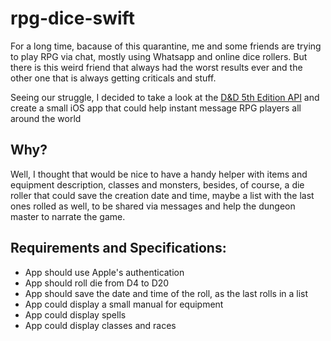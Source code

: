 # rpg-dice-swift


For a long time, bacause of this quarantine, me and some friends are trying to play RPG via chat, mostly using Whatsapp and online dice rollers.
But there is this weird friend that always had the worst results ever and the other one that is always getting criticals and stuff.

Seeing our struggle, I decided to take a look at the [D&D 5th Edition API](https://www.dnd5eapi.co/) 
and create a small iOS app that could help instant message RPG players all around the world

Why?
-----

Well, I thought that would be nice to have a handy helper with items and equipment description, classes and monsters, besides, of course, a die roller that
could save the creation date and time, maybe a list with the last ones rolled as well, to be shared via messages and help the dungeon master to narrate the game.

Requirements and Specifications:
--------------------------------

* App should use Apple's authentication
* App should roll die from D4 to D20
* App should save the date and time of the roll, as the last rolls in a list
* App could display a small manual for equipment
* App could display spells
* App could display classes and races


